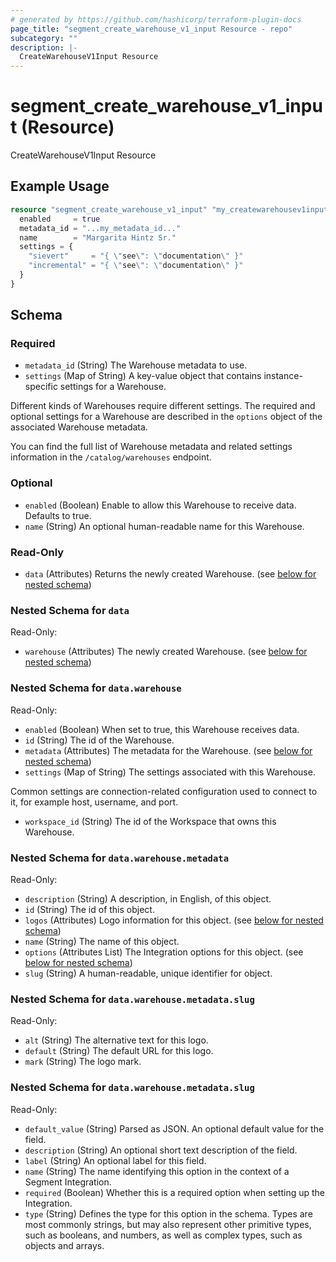 ```yaml
---
# generated by https://github.com/hashicorp/terraform-plugin-docs
page_title: "segment_create_warehouse_v1_input Resource - repo"
subcategory: ""
description: |-
  CreateWarehouseV1Input Resource
---
```


# segment_create_warehouse_v1_input (Resource)

CreateWarehouseV1Input Resource

## Example Usage

```terraform
resource "segment_create_warehouse_v1_input" "my_createwarehousev1input" {
  enabled     = true
  metadata_id = "...my_metadata_id..."
  name        = "Margarita Hintz Sr."
  settings = {
    "sievert"     = "{ \"see\": \"documentation\" }"
    "incremental" = "{ \"see\": \"documentation\" }"
  }
}
```

<!-- schema generated by tfplugindocs -->
## Schema

### Required

- `metadata_id` (String) The Warehouse metadata to use.
- `settings` (Map of String) A key-value object that contains instance-specific settings for a Warehouse.

Different kinds of Warehouses require different settings. The required and optional settings
for a Warehouse are described in the `options` object of the associated Warehouse metadata.

You can find the full list of Warehouse metadata and related settings information in the
`/catalog/warehouses` endpoint.

### Optional

- `enabled` (Boolean) Enable to allow this Warehouse to receive data. Defaults to true.
- `name` (String) An optional human-readable name for this Warehouse.

### Read-Only

- `data` (Attributes) Returns the newly created Warehouse. (see [below for nested schema](#nestedatt--data))

<a id="nestedatt--data"></a>
### Nested Schema for `data`

Read-Only:

- `warehouse` (Attributes) The newly created Warehouse. (see [below for nested schema](#nestedatt--data--warehouse))

<a id="nestedatt--data--warehouse"></a>
### Nested Schema for `data.warehouse`

Read-Only:

- `enabled` (Boolean) When set to true, this Warehouse receives data.
- `id` (String) The id of the Warehouse.
- `metadata` (Attributes) The metadata for the Warehouse. (see [below for nested schema](#nestedatt--data--warehouse--metadata))
- `settings` (Map of String) The settings associated with this Warehouse.

Common settings are connection-related configuration used to connect to it, for example host, username, and port.
- `workspace_id` (String) The id of the Workspace that owns this Warehouse.

<a id="nestedatt--data--warehouse--metadata"></a>
### Nested Schema for `data.warehouse.metadata`

Read-Only:

- `description` (String) A description, in English, of this object.
- `id` (String) The id of this object.
- `logos` (Attributes) Logo information for this object. (see [below for nested schema](#nestedatt--data--warehouse--metadata--logos))
- `name` (String) The name of this object.
- `options` (Attributes List) The Integration options for this object. (see [below for nested schema](#nestedatt--data--warehouse--metadata--options))
- `slug` (String) A human-readable, unique identifier for object.

<a id="nestedatt--data--warehouse--metadata--logos"></a>
### Nested Schema for `data.warehouse.metadata.slug`

Read-Only:

- `alt` (String) The alternative text for this logo.
- `default` (String) The default URL for this logo.
- `mark` (String) The logo mark.


<a id="nestedatt--data--warehouse--metadata--options"></a>
### Nested Schema for `data.warehouse.metadata.slug`

Read-Only:

- `default_value` (String) Parsed as JSON.
An optional default value for the field.
- `description` (String) An optional short text description of the field.
- `label` (String) An optional label for this field.
- `name` (String) The name identifying this option in the context of a Segment Integration.
- `required` (Boolean) Whether this is a required option when setting up the Integration.
- `type` (String) Defines the type for this option in the schema. Types are most commonly strings, but may also represent other
primitive types, such as booleans, and numbers, as well as complex types, such as objects and arrays.


